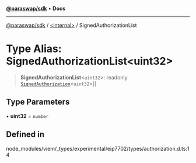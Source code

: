 [**@paraswap/sdk**](../../README.md) • **Docs**

***

[@paraswap/sdk](../../globals.md) / [\<internal\>](../README.md) / SignedAuthorizationList

# Type Alias: SignedAuthorizationList\<uint32\>

> **SignedAuthorizationList**\<`uint32`\>: readonly [`SignedAuthorization`](SignedAuthorization.md)\<`uint32`\>[]

## Type Parameters

• **uint32** = `number`

## Defined in

node\_modules/viem/\_types/experimental/eip7702/types/authorization.d.ts:14
